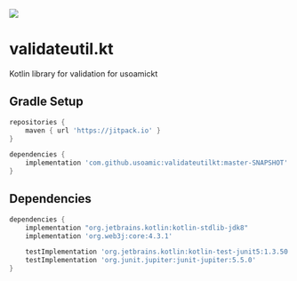 [![](https://jitpack.io/v/usoamic/usoamickt.svg)](https://jitpack.io/#usoamic/validateutil)
# validateutil.kt

Kotlin library for validation for usoamickt

## Gradle Setup
```gradle
repositories {
    maven { url 'https://jitpack.io' }
}

dependencies {
    implementation 'com.github.usoamic:validateutilkt:master-SNAPSHOT'
}
```

## Dependencies
```gradle
dependencies {
    implementation "org.jetbrains.kotlin:kotlin-stdlib-jdk8"
    implementation 'org.web3j:core:4.3.1'

    testImplementation 'org.jetbrains.kotlin:kotlin-test-junit5:1.3.50'
    testImplementation 'org.junit.jupiter:junit-jupiter:5.5.0'
}
```
